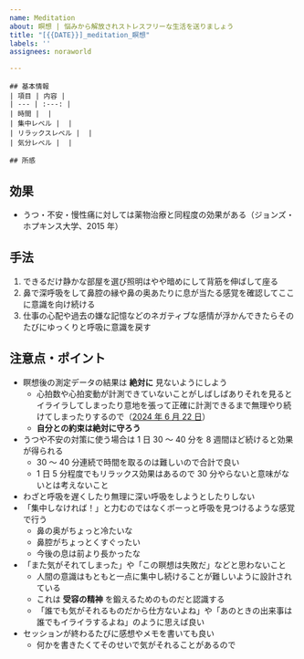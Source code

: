 ```yaml
---
name: Meditation
about: 瞑想 | 悩みから解放されストレスフリーな生活を送りましょう
title: "[{{DATE}}]_meditation_瞑想"
labels: ''
assignees: noraworld

---
```


```
## 基本情報
| 項目 | 内容 |
| --- | :---: |
| 時間 |  |
| 集中レベル |  |
| リラックスレベル |  |
| 気分レベル |  |

## 所感

```

## 効果
* うつ・不安・慢性痛に対しては薬物治療と同程度の効果がある（ジョンズ・ホプキンス大学、2015 年）

## 手法
1. できるだけ静かな部屋を選び照明はやや暗めにして背筋を伸ばして座る
2. 鼻で深呼吸をして鼻腔の縁や鼻の奥あたりに息が当たる感覚を確認してここに意識を向け続ける
3. 仕事の心配や過去の嫌な記憶などのネガティブな感情が浮かんできたらそのたびにゆっくりと呼吸に意識を戻す

## 注意点・ポイント
* 瞑想後の測定データの結果は **絶対に** 見ないようにしよう
    * 心拍数や心拍変動が計測できていないことがしばしばありそれを見るとイライラしてしまったり意地を張って正確に計測できるまで無理やり続けてしまったりするので（[2024 年 6 月 22 日](https://github.com/noraworld/diary-templates/issues/1430)）
    * **自分との約束は絶対に守ろう**
* うつや不安の対策に使う場合は 1 日 30 〜 40 分を 8 週間ほど続けると効果が得られる
    * 30 〜 40 分連続で時間を取るのは難しいので合計で良い
    * 1 日 5 分程度でもリラックス効果はあるので 30 分やらないと意味がないとは考えないこと
* わざと呼吸を遅くしたり無理に深い呼吸をしようとしたりしない
* 「集中しなければ！」と力むのではなくボーっと呼吸を見つけるような感覚で行う
    * 鼻の奥がちょっと冷たいな
    * 鼻腔がちょっとくすぐったい
    * 今後の息は前より長かったな
* 「また気がそれてしまった」や「この瞑想は失敗だ」などと思わないこと
    * 人間の意識はもともと一点に集中し続けることが難しいように設計されている
    * これは **受容の精神** を鍛えるためのものだと認識する
    * 「誰でも気がそれるものだから仕方ないよね」や「あのときの出来事は誰でもイライラするよね」のように思えば良い
* セッションが終わるたびに感想やメモを書いても良い
    * 何かを書きたくてそのせいで気がそれることがあるので
